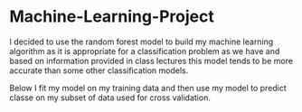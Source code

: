 # Machine-Learning-Project


I decided to use the random forest model to build my machine learning algorithm as it is appropriate for a classification problem as we have and based on information provided in class lectures this model tends to be more accurate than some other classification models.

Below I fit my model on my training data and then use my model to predict classe on my subset of data used for cross validation.
